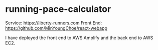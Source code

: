 # running-pace-calculator

Service: https://liberty-runners.com
Front End: https://github.com/MinYoungChoe/react-webapp

I have deployed the front end to AWS Amplify and the back end to AWS EC2.
